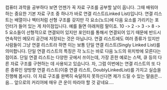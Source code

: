 컴퓨터 과학을 공부하다 보면 언젠가 꼭 자료 구조를 공부할 날이 옵니다. 그때 배워야 하는 중요한 기본 자료 구조 중 하나가 바로 연결 리스트(Linked List)입니다. 연결 리스트는 배열이나 벡터처럼 선형 구조를 갖지만 각 요소(노드)에 다음 요소를 가리키는 포인터가 들어 있는 게 차이점입니다. 예를 들면 아래처럼 말이죠.
10 -> 2 -> 3 -> 8 -> 5
요소들이 선형적으로 연결되어 있지만 포인터를 통해서 연결되어 있기 때문에 반드시 연속적인 메모리 공간에 저장되는 것은 아닙니다.
연결 리스트에도 여러 종류가 있지만 사람들이 그냥 연결 리스트라 하면 이는 보통 단일 연결 리스트(Singly Linked List)를 의미합니다. 단일 연결 리스트의 특징은 각 노드는 바로 다음 노드의 위치밖에 모른다는 점이죠. 단일 연결 리스트는 다양한 곳에서 쓰이는데, 가장 흔한 예로는 스택, 큐 등의 다른 자료 구조를 구현하는 데 사용되고 있습니다.
자, 그럼 이번에는 연결 리스트의 또 다른 종류인 양방향 연결 리스트(이중 연결 리스트, DoublyLinkedList)를 가지고 실습을 진행해 봅시다. 이 자료 구조를 완벽히 숙달하지 못하신다면 제가 드릴 수 있는 말씀은... 음... 앞으로의 커리어에 매우 큰 운이 따라야 할 것 같네요....
